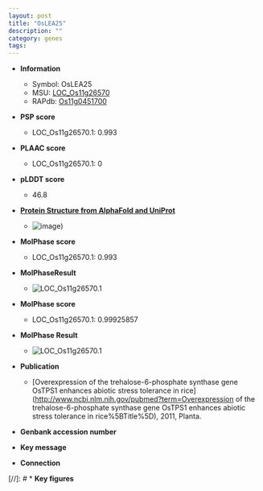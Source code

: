 ```yaml
---
layout: post
title: "OsLEA25"
description: ""
category: genes
tags: 
---
```


* **Information**  
    + Symbol: OsLEA25  
    + MSU: [LOC_Os11g26570](http://rice.plantbiology.msu.edu/cgi-bin/ORF_infopage.cgi?orf=LOC_Os11g26570)  
    + RAPdb: [Os11g0451700](http://rapdb.dna.affrc.go.jp/viewer/gbrowse_details/irgsp1?name=Os11g0451700)  

* **PSP score**  
    + LOC_Os11g26570.1: 0.993 

* **PLAAC score**  
    + LOC_Os11g26570.1: 0 

* **pLDDT score**
    + 46.8

* **[Protein Structure from AlphaFold and UniProt](https://www.uniprot.org/uniprotkb/Q53JR9/entry#structure)**
    + ![image](https://ricepsp.github.io/images/Q5/AF-Q53JR9-F1.png))

* **MolPhase score**
    + LOC_Os11g26570.1: 0.993

* **MolPhaseResult**
    + ![LOC_Os11g26570.1](https://ricepsp.github.io/pictures/LOC_Os11g/LOC_Os11g26570.1.png)

* **MolPhase score**
    + LOC_Os11g26570.1: 0.99925857

* **MolPhase Result**
    + ![LOC_Os11g26570.1](https://304243504.github.io/Pictures/LOC_Os11g/LOC_Os11g26570.1.png)

* **Publication**  
    + [Overexpression of the trehalose-6-phosphate synthase gene OsTPS1 enhances abiotic stress tolerance in rice](http://www.ncbi.nlm.nih.gov/pubmed?term=Overexpression of the trehalose-6-phosphate synthase gene OsTPS1 enhances abiotic stress tolerance in rice%5BTitle%5D), 2011, Planta.

* **Genbank accession number**  

* **Key message**  

* **Connection**  

[//]: # * **Key figures**  


